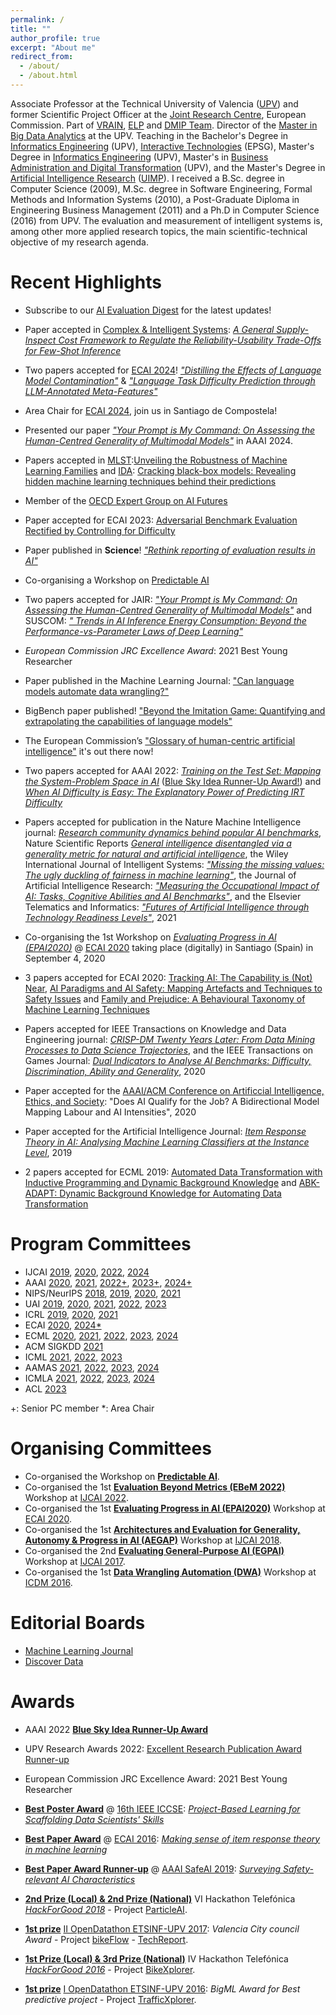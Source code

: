 ```yaml
---
permalink: /
title: ""
author_profile: true
excerpt: "About me"
redirect_from: 
  - /about/
  - /about.html
---
```


Associate Professor at the Technical University of Valencia ([UPV](http://www.upv.es/)) and former Scientific Project Officer at the [Joint Research Centre](https://ec.europa.eu/jrc/en/about/jrc-site/seville), European Commission. Part of [VRAIN](https://vrain.upv.es/),  [ELP](https://elp.webs.upv.es/) and [DMIP Team](https://dmip.webs.upv.es/). Director of the [Master in Big Data Analytics](http://bigdata.inf.upv.es/) at the UPV. Teaching in the Bachelor's Degree in [Informatics Engineering](https://www.upv.es/titulaciones/GII/) (UPV), [Interactive Technologies](https://www.upv.es/titulaciones/GTI/index-en.html) (EPSG), Master's Degree in [Informatics Engineering](http://muiinf.webs.upv.es/) (UPV), Master's in [Business Administration and Digital Transformation](https://www.cegea.upv.es/es/formacion/) (UPV), and the Master's Degree in [Artificial Intelligence Research](https://www.uimp.es/postgrado/estudios/fichaestudio.php?plan=P04C&any=2022-23&lan=es) ([UIMP](http://www.uimp.es/)). I received a B.Sc. degree in Computer Science (2009), M.Sc. degree in Software Engineering, Formal Methods and Information Systems (2010), a Post-Graduate Diploma in Engineering Business Management (2011) and a Ph.D in Computer Science (2016) from UPV. The evaluation and measurement of intelligent systems is, among other more applied research topics, the main scientific-technical objective of my research agenda.

Recent Highlights
======

* Subscribe to our [AI Evaluation Digest](https://aievaluation.substack.com/) for the latest updates!

* Paper accepted in [Complex & Intelligent Systems](https://link.springer.com/journal/40747): [*A General Supply-Inspect Cost Framework to Regulate the Reliability-Usability Trade-Offs for Few-Shot Inference*](https://link.springer.com/article/10.1007/s40747-024-01599-6) 

* Two papers accepted for [ECAI 2024](https://www.ecai2024.eu/)! [*"Distilling the Effects of Language Model Contamination"*](https://www.ecai2024.eu/programme/accepted-papers) & [*"Language Task Difficulty Prediction through LLM-Annotated Meta-Features"*](https://www.ecai2024.eu/programme/accepted-papers)
  
* Area Chair for [ECAI 2024](https://www.ecai2024.eu/),  join us in Santiago de Compostela!

* Presented our paper [*"Your Prompt is My Command: On Assessing the Human-Centred Generality of Multimodal Models"*](https://ojs.aaai.org/index.php/AAAI/article/view/30612) in AAAI 2024.

* Papers accepted in [MLST](https://iopscience.iop.org/journal/2632-2153):[Unveiling the Robustness of Machine Learning Families](https://doi.org/10.1088/2632-2153/ad62ab) and [IDA](https://www.iospress.com/catalog/journals/intelligent-data-analysis): [Cracking black-box models: Revealing hidden machine learning techniques behind their predictions](https://doi.org/10.3233/IDA-230707)

* Member of the [OECD Expert Group on AI Futures](https://oecd.ai/en/network-of-experts/working-group/10847)

* Paper accepted for ECAI 2023:  [Adversarial Benchmark Evaluation Rectified by Controlling for Difficulty](https://ebooks.iospress.nl/doi/10.3233/FAIA230454)

* Paper published in **Science**! [*"Rethink reporting of evaluation results in AI"*](https://doi.org/10.1126/science.adf6369)
 
* Co-organising a Workshop on [Predictable AI](https://www.predictable-ai.org/march2023event)

* Two papers accepted for JAIR: [*"Your Prompt is My Command: On Assessing the Human-Centred Generality of Multimodal Models"*](https://dmip.webs.upv.es/papers/_JAIR2023__Your_Prompt_is_My_Command__PREPRINT.pdf) and SUSCOM: [*" Trends in AI Inference Energy Consumption: Beyond the Performance-vs-Parameter Laws of Deep Learning"*](https://doi.org/10.1016/j.suscom.2023.100857)

* *European Commission JRC Excellence Award*: 2021 Best Young Researcher

* Paper published in the Machine Learning Journal: ["Can language models automate data wrangling?"](https://doi.org/10.1007/s10994-022-06259-9)

* BigBench paper published! ["Beyond the Imitation Game: Quantifying and extrapolating the capabilities of language models"](https://arxiv.org/abs/2206.04615)

* The European Commission’s ["Glossary of human-centric artificial intelligence"](http://dx.doi.org/10.2760/860665) it's out there now!

* Two papers accepted for AAAI 2022: [*Training on the Test Set: Mapping the System-Problem Space in AI*](https://doi.org/10.1609/aaai.v36i11.21487) ([Blue Sky Idea Runner-Up Award!](https://cccblog.org/2022/03/03/blue-sky-at-aaai-2022/)) and [*When AI Difficulty is Easy: The Explanatory Power of Predicting IRT Difficulty*](https://doi.org/10.1609/aaai.v36i7.20739)

* Papers accepted for publication in the Nature Machine Intelligence journal: [*Research community dynamics behind popular AI benchmarks*](https://rdcu.be/ckK8X), Nature Scientific Reports [*General intelligence disentangled via a generality metric for natural and artificial intelligence*](https://www.nature.com/articles/s41598-021-01997-7), the Wiley International Journal of Intelligent Systems: [*"Missing the missing values: The ugly duckling of fairness in machine learning"*](https://doi.org/10.1002/int.22415), the Journal of Artificial Intelligence Research:  [*"Measuring the Occupational Impact of AI: Tasks, Cognitive Abilities and AI Benchmarks"*](https://doi.org/10.1613/jair.1.12647), and the Elsevier Telematics and Informatics: [*"Futures of Artificial Intelligence through Technology Readiness Levels"*](https://doi.org/10.1016/j.tele.2020.101525), 2021

* Co-organising the 1st Workshop on *[Evaluating Progress in AI (EPAI2020)](http://dmip.webs.upv.es/EPAI2020/)*  @ [ECAI 2020](http://ecai2020.eu/) taking place (digitally) in Santiago (Spain) in September 4, 2020

* 3 papers accepted for ECAI 2020:  [Tracking AI: The Capability is (Not) Near](http://ecai2020.eu/papers/1009_paper.pdf),  [AI Paradigms and AI Safety: Mapping Artefacts and Techniques to Safety Issues](https://ecai2020.eu/papers/1364_paper.pdf) and [Family and Prejudice: A Behavioural Taxonomy of Machine Learning Techniques](https://ecai2020.eu/papers/1285_paper.pdf)

* Papers accepted for IEEE Transactions on Knowledge and Data Engineering journal: [*CRISP-DM Twenty Years Later: From Data Mining Processes to Data Science Trajectories*](https://doi.org/10.1109/TKDE.2019.2962680), and the IEEE Transactions on Games Journal: [*Dual Indicators to Analyse AI Benchmarks: Difficulty, Discrimination, Ability and Generality*](https://doi.org/10.1109/TG.2018.2883773), 2020

* Paper accepted for the [AAAI/ACM Conference on Artificcial Intelligence, Ethics, and Society](https://www.aies-conference.com/2020/): "Does AI Qualify for the Job? A Bidirectional Model Mapping Labour and AI Intensities", 2020

* Paper accepted for the Artificial Intelligence Journal: [*Item Response Theory in AI: Analysing Machine Learning Classifiers at the Instance Level*](https://authors.elsevier.com/a/1YWua-c5NdLy), 2019

* 2 papers accepted for ECML 2019:  [Automated Data Transformation with Inductive Programming and Dynamic Background Knowledge](https://doi.org/10.1007/978-3-030-46133-1_44) and [ABK-ADAPT: Dynamic Background Knowledge for Automating Data Transformation](https://doi.org/10.1007/978-3-030-46133-1_45)


Program Committees
======

* IJCAI [2019](https://ijcai19.org/), [2020](https://ijcai20.org/), [2022](https://ijcai-22.org/calls-survey/), [2024](https://ijcai24.org/)		
* AAAI [2020](https://aaai.org/Conferences/AAAI-20/), [2021](https://aaai.org/Conferences/AAAI-21/), [2022+](https://aaai.org/Conferences/AAAI-22/), [2023+](https://aaai.org/Conferences/AAAI-23/), [2024+](https://aaai.org/aaai-conference/)
* NIPS/NeurIPS [2018](https://nips.cc/Conferences/2018), [2019](https://nips.cc/Conferences/2019), [2020](https://nips.cc/Conferences/2020), [2021](https://nips.cc/Conferences/2021)
* UAI [2019](http://auai.org/uai2019/), [2020](http://www.auai.org/uai2020/), [2021](https://www.auai.org/~w-auai/uai2021/), [2022](https://www.auai.org/~w-auai/uai2021/), [2023](https://www.auai.org/uai2023/)
* ICRL [2019](https://iclr.cc/Conferences/2019), [2020](https://iclr.cc/),  [2021](https://iclr.cc/)
* ECAI [2020](http://ecai2020.eu/), [2024*](https://www.ecai2024.eu/)
* ECML [2020](https://ecmlpkdd2020.net/), [2021](https://2021.ecmlpkdd.org/), [2022](https://2022.ecmlpkdd.org/), [2023](https://2023.ecmlpkdd.org/), [2024](https://2024.ecmlpkdd.org/)
* ACM SIGKDD [2021](https://www.kdd.org/kdd2021/)
* ICML [2021](https://icml.cc/), [2022](https://icml.cc/), [2023](https://icml.cc/Conferences/2023)
* AAMAS [2021](https://aamas2021.soton.ac.uk/), [2022](https://aamas2022-conference.auckland.ac.nz/), [2023](https://aamas2023.soton.ac.uk/), [2024](https://www.aamas2024-conference.auckland.ac.nz/)
* ICMLA [2021](https://www.icmla-conference.org/icmla21/), [2022](https://www.icmla-conference.org/icmla22/), [2023](https://www.icmla-conference.org/icmla23/), [2024](https://www.icmla-conference.org/icmla24/)
* ACL [2023](https://2023.aclweb.org/)

+: Senior PC member
*: Area Chair

Organising Committees
======

* Co-organised the Workshop on [**Predictable AI**](https://www.predictable-ai.org/march2023event).
* Co-organised the 1st [**Evaluation Beyond Metrics (EBeM 2022)**](https://sites.google.com/view/ebem2022?pli=1) Workshop at [IJCAI 2022](https://ijcai-22.org/).
* Co-organised the 1st [**Evaluating Progress in AI (EPAI2020)**](http://dmip.webs.upv.es/EPAI2020/) Workshop at [ECAI 2020](http://ecai2020.eu/).
* Co-organised the 1st [**Architectures and Evaluation for Generality, Autonomy & Progress in AI (AEGAP)**](http://cadia.ru.is/workshops/aegap2018/) Workshop at [IJCAI 2018](https://www.ijcai-18.org/).
* Co-organised the 2nd [**Evaluating General-Purpose AI (EGPAI)**](http://dmip.webs.upv.es/EGPAI2017/) Workshop at [IJCAI 2017](https://ijcai-17.org/).
* Co-organised the 1st [**Data Wrangling Automation (DWA)**](http://dmip.webs.upv.es/DWA2016/) Workshop at [ICDM 2016](https://icdm2016.eurecat.cat/).

Editorial Boards
======

* [Machine Learning Journal](https://link.springer.com/journal/10994)
* [Discover Data](https://link.springer.com/journal/44248/editors)

Awards
======

* AAAI 2022 [**Blue Sky Idea Runner-Up Award**](https://cccblog.org/2022/03/03/blue-sky-at-aaai-2022/)

* UPV Research Awards 2022: [Excellent Research Publication Award Runner-up](https://www.upv.es/entidades/VINV/menu_urlc.html?/entidades/VINV/info/U0922148.pdf)

* European Commission JRC Excellence Award: 2021 Best Young Researcher

* [**Best Poster Award**]() @ [16th IEEE ICCSE](http://ieee-iccse.org/): [*Project-Based Learning for Scaffolding Data Scientists' Skills*](https://ieeexplore.ieee.org/document/9569289)

* [**Best Paper Award**]() @ [ECAI 2016](http://www.ecai2016.org): [*Making sense of item response theory in machine learning*](http://ebooks.iospress.com/volumearticle/44867)

* [**Best Paper Award Runner-up**](https://www.cser.ac.uk/news/safeai-workshop/) @ [AAAI SafeAI 2019](https://safeai.webs.upv.es/): [*Surveying Safety-relevant AI Characteristics*](http://ceur-ws.org/Vol-2301/paper_22.pdf)


* <a href="http://www.upv.es/noticias-upv/noticia-10040-hackforgood-gl-es.html"><b>2nd Prize (Local) & 2nd Prize (National)</b></a> VI Hackathon Telef&oacute;nica <em><a href="http://hackforgood.net/">HackForGood 2018</a></em> - Project <a href="http://users.dsic.upv.es/~flip/particleAI/">ParticleAI</a>.

* <a href="http://noticias.inf.upv.es/?p=7962"><b>1st prize</b></a> <a href="http://dataupv.webs.upv.es/ii-opendatathon-etsinf-upv/">II OpenDatathon ETSINF-UPV 2017</a>: <em>Valencia City council Award</em> - Project <a href="http://safe-tools.dsic.upv.es/bikeflow/"> bikeFlow</a> - <a href="./papers/fmartinez_BikeFlow_TR.pdf">TechReport</a>.

* <a href="http://hackforgood.net/el-resumen-de-hackforgood-2016/"><b>1st Prize (Local) & 3rd Prize (National)</b></a> IV Hackathon Telef&oacute;nica <em><a href="http://hackforgood.net/">HackForGood 2016</a></em> - Project <a href="http://users.dsic.upv.es/~flip/bikeXplorer/">BikeXplorer</a>.					

* <a href="http://noticias.inf.upv.es/?p=7962"><b>1st prize</b></a> <a href="http://dataupv.webs.upv.es/i-opendatathon-etsinf-upv/">I OpenDatathon ETSINF-UPV 2016</a>: <em>BigML Award for Best predictive project</em> - Project <a href="http://users.dsic.upv.es/~flip/trafico/">TrafficXplorer</a>.

